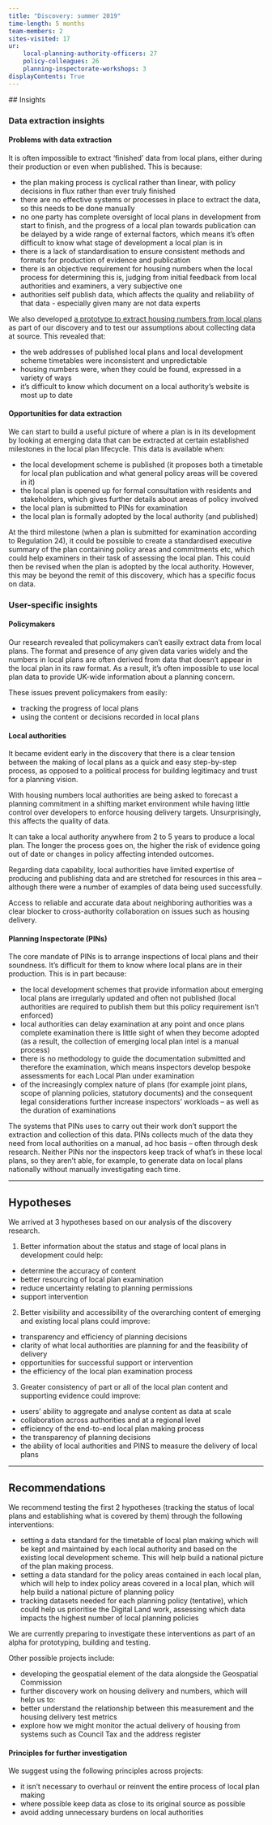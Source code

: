 ```yaml
---
title: "Discovery: summer 2019"
time-length: 5 months
team-members: 2
sites-visited: 17
ur:
    local-planning-authority-officers: 27
    policy-colleagues: 26
    planning-inspectorate-workshops: 3
displayContents: True
---
```

## Insights

### Data extraction insights

#### Problems with data extraction

It is often impossible to extract ‘finished’ data from local plans, either during their production or even when published. This is because:

* the plan making process is cyclical rather than linear, with policy decisions in flux rather than ever truly finished
* there are no effective systems or processes in place to extract the data, so this needs to be done manually
* no one party has complete oversight of local plans in development from start to finish, and the progress of a local plan towards publication can be delayed by a wide range of external factors, which means it’s often difficult to know what stage of development a local plan is in
* there is a lack of standardisation to ensure consistent methods and formats for production of evidence and publication
* there is an objective requirement for housing numbers when the local process for determining this is, judging from initial feedback from local authorities and examiners, a very subjective one
* authorities self publish data, which affects the quality and reliability of that data - especially given many are not data experts

We also developed [a prototype to extract housing numbers from local plans](https://local-plans-prototype.herokuapp.com/) as part of our discovery and to test our assumptions about collecting data at source. This revealed that:

* the web addresses of published local plans and local development scheme timetables were inconsistent and unpredictable
* housing numbers were, when they could be found, expressed in a variety of ways
* it’s difficult to know which document on a local authority’s website is most up to date

#### Opportunities for data extraction

We can start to build a useful picture of where a plan is in its development by looking at emerging data that can be extracted at certain established milestones in the local plan lifecycle. This data is available when:

* the local development scheme is published (it proposes both a timetable for local plan publication and what general policy areas will be covered in it)
* the local plan is opened up for formal consultation with residents and stakeholders, which gives further details about areas of policy involved
* the local plan is submitted to PINs for examination
* the local plan is formally adopted by the local authority (and published)

At the third milestone (when a plan is submitted for examination according to Regulation 24), it could be possible to create a standardised executive summary of the plan containing policy areas and commitments etc, which could help examiners in their task of assessing the local plan. This could then be revised when the plan is adopted by the local authority. However, this may be beyond the remit of this discovery, which has a specific focus on data.

### User-specific insights

#### Policymakers

Our research revealed that policymakers can’t easily extract data from local plans. The format and presence of any given data varies widely and the numbers in local plans are often derived from data that doesn’t appear in the local plan in its raw format. As a result, it’s often impossible to use local plan data to provide UK-wide information about a planning concern.

These issues prevent policymakers from easily:

* tracking the progress of local plans
* using the content or decisions recorded in local plans

#### Local authorities

It became evident early in the discovery that there is a clear tension between the making of local plans as a quick and easy step-by-step process, as opposed to a political process for building legitimacy and trust for a planning vision.

With housing numbers local authorities are being asked to forecast a planning commitment in a shifting market environment while having little control over developers to enforce housing delivery targets. Unsurprisingly, this affects the quality of data.

It can take a local authority anywhere from 2 to 5 years to produce a local plan. The longer the process goes on, the higher the risk of evidence going out of date or changes in policy affecting intended outcomes.

Regarding data capability, local authorities have limited expertise of producing and publishing data and are stretched for resources in this area – although there were a number of examples of data being used successfully.

Access to reliable and accurate data about neighboring authorities was a clear blocker to cross-authority collaboration on issues such as housing delivery.

#### Planning Inspectorate (PINs)

The core mandate of PINs is to arrange inspections of local plans and their soundness. It’s difficult for them to know where local plans are in their production. This is in part because:

* the local development schemes that provide information about emerging local plans are irregularly updated and often not published (local authorities are required to publish them but this policy requirement isn’t enforced)
* local authorities can delay examination at any point and once plans complete examination there is little sight of when they become adopted (as a result, the collection of emerging local plan intel is a manual process)
* there is no methodology to guide the documentation submitted and therefore the examination, which means inspectors develop bespoke assessments for each Local Plan under examination
* of the increasingly complex nature of plans (for example joint plans, scope of planning policies, statutory documents) and the consequent legal considerations further increase inspectors’ workloads – as well as the duration of examinations

The systems that PINs uses to carry out their work don’t support the extraction and collection of this data. PINs collects much of the data they need from local authorities on a manual, ad hoc basis – often through desk research. Neither PINs nor the inspectors keep track of what’s in these local plans, so they aren’t able, for example, to generate data on local plans nationally without manually investigating each time.

<hr class="govuk-section-break govuk-!-margin-top-6 govuk-!-margin-bottom-6 govuk-section-break--visible" />

## Hypotheses

We arrived at 3 hypotheses based on our analysis of the discovery research.

1. Better information about the status and stage of local plans in development could help:
  * determine the accuracy of content
  * better resourcing of local plan examination
  * reduce uncertainty relating to planning permissions
  * support intervention
2. Better visibility and accessibility of the overarching content of emerging and existing local plans could improve:
  * transparency and efficiency of planning decisions
  * clarity of what local authorities are planning for and the feasibility of delivery
  * opportunities for successful support or intervention
  * the efficiency of the local plan examination process
3. Greater consistency of part or all of the local plan content and supporting evidence could improve:
  * users’ ability to aggregate and analyse content as data at scale
  * collaboration across authorities and at a regional level
  * efficiency of the end-to-end local plan making process
  * the transparency of planning decisions
  * the ability of local authorities and PINS to measure the delivery of local plans

<hr class="govuk-section-break govuk-!-margin-top-6 govuk-!-margin-bottom-6 govuk-section-break--visible" />

## Recommendations

We recommend testing the first 2 hypotheses (tracking the status of local plans and establishing what is covered by them) through the following interventions:

* setting a data standard for the timetable of local plan making which will be kept and maintained by each local authority and based on the existing local development scheme. This will help build a national picture of the plan making process.
* setting a data standard for the policy areas contained in each local plan, which will help to index policy areas covered in a local plan, which will help build a national picture of planning policy
* tracking datasets needed for each planning policy (tentative), which could help us prioritise the Digital Land work, assessing which data impacts the highest number of local planning policies

We are currently preparing to investigate these interventions as part of an alpha for prototyping, building and testing.

Other possible projects include:

* developing the geospatial element of the data alongside the Geospatial Commission
* further discovery work on housing delivery and numbers, which will help us to:
* better understand the relationship between this measurement and the housing delivery test metrics
* explore how we might monitor the actual delivery of housing from systems such as Council Tax and the address register

#### Principles for further investigation

We suggest using the following principles across projects:

* it isn’t necessary to overhaul or reinvent the entire process of local plan making
* where possible keep data as close to its original source as possible
* avoid adding unnecessary burdens on local authorities
